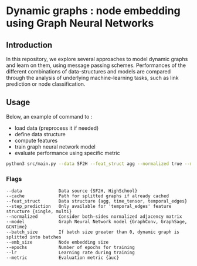 # Dynamic graphs : node embedding using Graph Neural Networks

## Introduction

In this repository, we explore several approaches to model dynamic graphs and learn on them, using message passing schemes.
Performances of the different combinations of data-structures and models are compared through the analysis of underlying machine-learning tasks, such as link prediction or node classification.

## Usage

Below, an example of command to :
* load data (preprocess it if needed)
* define data structure
* compute features 
* train graph neural network model
* evaluate performance using specific metric 

``` bash
python3 src/main.py --data SF2H --feat_struct agg --normalized true --model GCN_lc --batch_size 30 --epoch 20 --lr 0.1 --metric auc
```

### Flags

``` system
--data              Data source {SF2H, HighSchool}
--cache             Path for splitted graphs if already cached
--feat_struct       Data structure {agg, time_tensor, temporal_edges}
--step_prediction   Only available for 'temporal_edges' feature structure {single, multi}
--normalized        Consider both-sides normalized adjacency matrix 
--model             Graph Neural Network model {GraphConv, GraphSage, GCNTime}
--batch_size        If batch size greater than 0, dynamic graph is splitted into batches
--emb_size          Node embedding size
--epochs            Number of epochs for training
--lr                Learning rate during training
--metric            Evaluation metric {auc}
```



